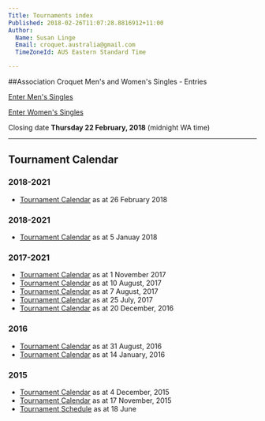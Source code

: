 ```yaml
---
Title: Tournaments index
Published: 2018-02-26T11:07:28.8816912+11:00
Author:
  Name: Susan Linge
  Email: croquet.australia@gmail.com
  TimeZoneId: AUS Eastern Standard Time

---
```

##Association Croquet Men's and Women's Singles - Entries

<a href="/tournaments/2018/ac/mens-open" class="btn btn-primary btn-lg" role="button">Enter Men's Singles</a>

<a href="/tournaments/2018/ac/womens-open" class="btn btn-primary btn-lg" role="button">Enter Women's Singles</a>

Closing date **Thursday 22 February, 2018** (midnight WA time)


________________



## Tournament Calendar

### 2018-2021
- [Tournament Calendar](/tournaments/aca-tournament-calendar-feb-2018.pdf) as at 26 February 2018

### 2018-2021
- [Tournament Calendar](/tournaments/aca-calendar-january-2018.pdf) as at 5 Januay 2018

### 2017-2021
- [Tournament Calendar](/aca-tournament-calendar-as-at-november-2017.pdf) as at 1 November 2017
- [Tournament Calendar](/tournaments/aca-tournament-calendar-as-at-august-2018.pdf) as at 10 August, 2017
- [Tournament Calendar](/tournaments/aca-tournament-calendar.pdf) as at 7 August, 2017
- [Tournament Calendar](/tournaments/aca-tournament-calendar.pdf) as at 25 July, 2017
- [Tournament Calendar](/tournaments/aca-tournament-calendar-as-at-20-dec-2016.pdf) as at 20 December, 2016

### 2016
- [Tournament Calendar](/tournaments/aca-tournament-calendar-as-at-31-august-2016.pdf) as at 31 August, 2016
- [Tournament Calendar](/aca-tournament-calendar-as-at-14-january-2016.pdf) as at 14 January, 2016

### 2015
- [Tournament Calendar](/2015-2019-aca-tournament-program-as-at-4-december.pdf) as at 4 December, 2015
- [Tournament Calendar](/2015-2019-aca-tournament-calendar-as-at-17-nov-2015.pdf) as at 17 November, 2015
- [Tournament Schedule](/2015-2019-aca-tournament-program-as-at-18-june-2015-2-.pdf) as at 18 June